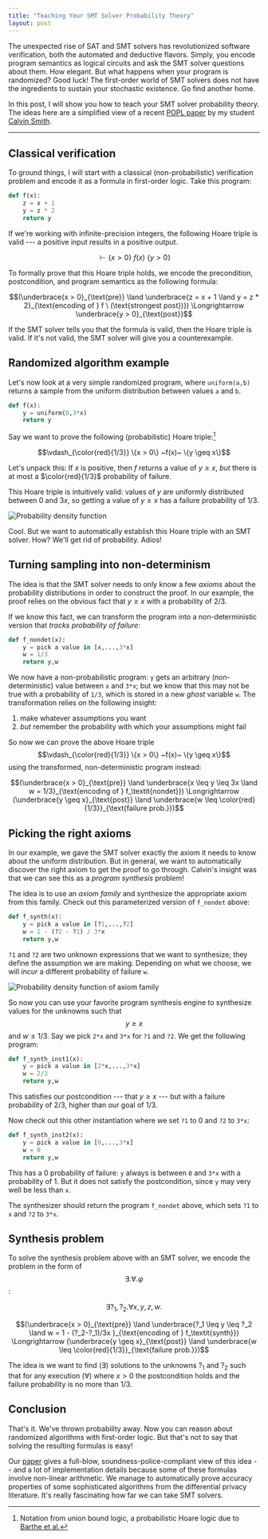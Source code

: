 ```yaml
---
title: "Teaching Your SMT Solver Probability Theory"
layout: post
---
```


The unexpected rise of SAT and SMT solvers has revolutionized software verification, both the automated and deductive flavors.
Simply, you encode program semantics as logical circuits and ask the SMT solver questions about them. How elegant.
But what happens when your program is randomized? Good luck! The first-order world of SMT solvers does not have the ingredients to sustain your stochastic existence. Go find another home.

In this post, I will show you how to teach your SMT solver probability theory.
The ideas here are a simplified view of a recent [POPL paper](http://pages.cs.wisc.edu/~aws/papers/popl19.pdf) by my student [Calvin Smith](http://pages.cs.wisc.edu/~cjsmith/).

---

## Classical verification

To ground things, I will start with a classical (non-probabilistic) verification problem and encode it as a formula in first-order logic.
Take this program:

```python
def f(x):
    z = x + 1
    y = z * 2
    return y
```

If we're working with infinite-precision integers, the following Hoare triple is valid --- a positive input results in a positive output.

$$\vdash \{x > 0\}  ~f(x)~ \{y > 0\}$$

To formally prove that this Hoare triple holds, we encode the precondition, postcondition, and program semantics as the following formula:

$$(\underbrace{x > 0}_{\text{pre}} \land \underbrace{z = x + 1 \land y = z * 2}_{\text{encoding of } f \ (\text{strongest post})}) \Longrightarrow \underbrace{y > 0}_{\text{post}}$$

If the SMT solver tells you that the formula is valid, then the Hoare triple is valid. If it's not valid, the SMT solver will give you a counterexample.

## Randomized algorithm example

Let's now look at a very simple randomized program, where `uniform(a,b)` returns a sample from the uniform distribution between values `a` and `b`. 

```python
def f(x):
    y = uniform(0,3*x)
    return y
```

Say we want to prove the following (probabilistic) Hoare triple:[^union-bound]

[^union-bound]: Notation from union bound logic, a probabilistic Hoare logic due to [Barthe et al.](https://arxiv.org/abs/1602.05681)

$$\vdash_{\color{red}{1/3}} \{x > 0\}  ~f(x)~ \{y \geq x\}$$

Let's unpack this: If $x$ is positive, then $f$ returns a value of $y \geq x$, *but* there is at most a $\color{red}{1/3}$ probability of failure.

This Hoare triple is intuitively valid: values of $y$ are uniformly distributed between $0$ and $3x$, so getting a value of $y \geq x$ has a failure probability of $1/3$.

![Probability density function]({{site.url}}/assets/probability1.png)


Cool. But we want to automatically establish this Hoare triple with an SMT solver.
How? We'll get rid of probability. Adios!

## Turning sampling into non-determinism

The idea is that the SMT solver needs to only know a few *axioms* about the probability distributions in order to construct the proof.
In our example, the proof relies on the obvious fact that $y \geq x$ with a probability of $2/3$.



If we know this fact, we can transform the program into a non-deterministic version that *tracks probability of failure*:

```python
def f_nondet(x):
    y = pick a value in [x,...,3*x]
    w = 1/3
    return y,w
```

We now have a non-probabilistic program:
`y`  gets an arbitrary (non-deterministic) value between `x` and `3*x`;
but we know that this may not be true with a probability of `1/3`, which is stored in a new *ghost* variable `w`.
The transformation relies on the following insight:

1. make whatever assumptions you want
2. *but* remember the probability with which your assumptions might fail

So now we can prove the above Hoare triple $$\vdash_{\color{red}{1/3}} \{x > 0\}  ~f(x)~ \{y \geq x\}$$  using the transformed, non-deterministic program instead:

$$(\underbrace{x > 0}_{\text{pre}} \land \underbrace{x \leq y \leq 3x  \land w = 1/3}_{\text{encoding of } f_\textit{nondet}}) \Longrightarrow (\underbrace{y \geq x}_{\text{post}} \land \underbrace{w \leq \color{red}{1/3}}_{\text{failure prob.}})$$

## Picking the right axioms

In our example, we gave the SMT solver exactly the axiom it needs to know about the uniform distribution. 
But in general, we want to automatically discover the right axiom to get the proof to go through. 
Calvin's insight was that we can see this as a *program synthesis* problem!

The idea is to use an *axiom family* and synthesize the appropriate axiom from this family.
Check out this parameterized version of `f_nondet` above:

```python
def f_synth(x):
    y = pick a value in [?1,...,?2]
    w = 1 - (?2 - ?1) / 3*x
    return y,w
```

`?1` and `?2` are two unknown expressions that we want to synthesize; they define the assumption we are making.
Depending on what we choose, we will *incur* a different probability of failure `w`.

![Probability density function of axiom family]({{site.url}}/assets/probability2.png)

So now you can use your favorite program synthesis engine to synthesize values for the unknowns such that $$y \geq x$$ and $w \leq 1/3$. 
Say we pick `2*x` and `3*x` for `?1` and `?2`.
We get the following program:

```python
def f_synth_inst1(x):
    y = pick a value in [2*x,...,3*x]
    w = 2/3
    return y,w
```

This satisfies our postcondition --- that $y \geq  x$ --- but with a failure probability of $2/3$, higher than our goal of $1/3$.

Now check out this other instantiation where we set `?1` to 0 and `?2` to `3*x`:
```python
def f_synth_inst2(x):
    y = pick a value in [0,...,3*x]
    w = 0
    return y,w
```
This has a 0 probability of failure: `y` always is between `0` and `3*x` with a probability of 1. But it does not satisfy the postcondition, since `y` may very well be less than `x`. 

The synthesizer should return the program `f_nondet` above,
which sets `?1` to `x` and `?2` to `3*x`.

## Synthesis problem

To solve the synthesis problem above with an SMT solver,
we encode the problem in the form of $$\exists.\forall .\varphi$$:

$$\exists ?_1, ?_2 . \forall x,y,z,w .$$

$$(\underbrace{x > 0}_{\text{pre}} \land \underbrace{?_1 \leq y \leq ?_2  \land w = 1 - (?_2-?_1)/3x }_{\text{encoding of } f_\textit{synth}}) \Longrightarrow (\underbrace{y \geq x}_{\text{post}} \land \underbrace{w \leq \color{red}{1/3}}_{\text{failure prob.}})$$

The idea is we want to find ($\exists$) solutions to the unknowns $?_1$ and $?_2$
such that for any execution ($\forall$) where $x>0$ the postcondition holds and the failure probability is no more than $1/3$.



## Conclusion

That's it. We've thrown probability away. 
Now you can reason about randomized algorithms with first-order logic.
But that's not to say that solving the resulting formulas is easy!

Our [paper](http://pages.cs.wisc.edu/~aws/papers/popl19.pdf) gives a full-blow, soundness-police-compliant view of this idea -- and a lot of implementation details because some of these formulas involve non-linear arithmetic. We manage to automatically prove accuracy properties of some sophisticated algorithms from the differential privacy literature.
It's really fascinating how far we can take SMT solvers.

